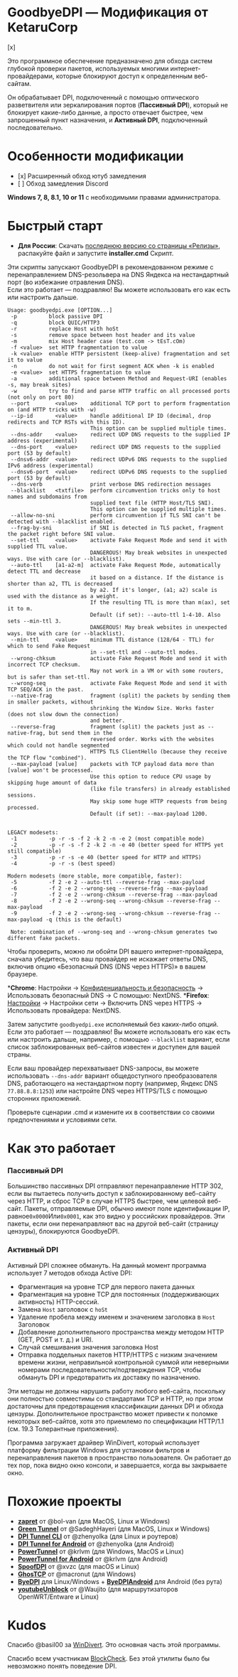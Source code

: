 GoodbyeDPI — Модификация от KetaruCorp
=========================

[x]

Это программное обеспечение предназначено для обхода систем глубокой проверки пакетов, используемых многими интернет-провайдерами, которые блокируют доступ к определенным веб-сайтам.

Он обрабатывает DPI, подключенный с помощью оптического разветвителя или зеркалирования портов (**Пассивный DPI**), который не блокирует какие-либо данные, а просто отвечает быстрее, чем запрошенный пункт назначения, и **Активный DPI**, подключенный последовательно.

# Особенности модификации
<ul>
 <li>[x] Расширенный обход ютуб замедления</li>
 <li>[ ] Обход замедления Discord</li>
</ul>

**Windows 7, 8, 8.1, 10 or 11** с необходимыми правами администратора.

# Быстрый старт

* **Для России**: Скачать [последнюю версию со страницы «Релизы»](https://github.com/ValdikSS/GoodbyeDPI/releases), распакуйте файл и запустите **installer.cmd** Скрипт.

Эти скрипты запускают GoodbyeDPI в рекомендованном режиме с перенаправлением DNS-резольвера на DNS Яндекса на нестандартный порт (во избежание отравления DNS).  
Если это работает — поздравляю! Вы можете использовать его как есть или настроить дальше.

```
Usage: goodbyedpi.exe [OPTION...]
 -p          block passive DPI
 -q          block QUIC/HTTP3
 -r          replace Host with hoSt
 -s          remove space between host header and its value
 -m          mix Host header case (test.com -> tEsT.cOm)
 -f <value>  set HTTP fragmentation to value
 -k <value>  enable HTTP persistent (keep-alive) fragmentation and set it to value
 -n          do not wait for first segment ACK when -k is enabled
 -e <value>  set HTTPS fragmentation to value
 -a          additional space between Method and Request-URI (enables -s, may break sites)
 -w          try to find and parse HTTP traffic on all processed ports (not only on port 80)
 --port        <value>    additional TCP port to perform fragmentation on (and HTTP tricks with -w)
 --ip-id       <value>    handle additional IP ID (decimal, drop redirects and TCP RSTs with this ID).
                          This option can be supplied multiple times.
 --dns-addr    <value>    redirect UDP DNS requests to the supplied IP address (experimental)
 --dns-port    <value>    redirect UDP DNS requests to the supplied port (53 by default)
 --dnsv6-addr  <value>    redirect UDPv6 DNS requests to the supplied IPv6 address (experimental)
 --dnsv6-port  <value>    redirect UDPv6 DNS requests to the supplied port (53 by default)
 --dns-verb               print verbose DNS redirection messages
 --blacklist   <txtfile>  perform circumvention tricks only to host names and subdomains from
                          supplied text file (HTTP Host/TLS SNI).
                          This option can be supplied multiple times.
 --allow-no-sni           perform circumvention if TLS SNI can't be detected with --blacklist enabled.
 --frag-by-sni            if SNI is detected in TLS packet, fragment the packet right before SNI value.
 --set-ttl     <value>    activate Fake Request Mode and send it with supplied TTL value.
                          DANGEROUS! May break websites in unexpected ways. Use with care (or --blacklist).
 --auto-ttl    [a1-a2-m]  activate Fake Request Mode, automatically detect TTL and decrease
                          it based on a distance. If the distance is shorter than a2, TTL is decreased
                          by a2. If it's longer, (a1; a2) scale is used with the distance as a weight.
                          If the resulting TTL is more than m(ax), set it to m.
                          Default (if set): --auto-ttl 1-4-10. Also sets --min-ttl 3.
                          DANGEROUS! May break websites in unexpected ways. Use with care (or --blacklist).
 --min-ttl     <value>    minimum TTL distance (128/64 - TTL) for which to send Fake Request
                          in --set-ttl and --auto-ttl modes.
 --wrong-chksum           activate Fake Request Mode and send it with incorrect TCP checksum.
                          May not work in a VM or with some routers, but is safer than set-ttl.
 --wrong-seq              activate Fake Request Mode and send it with TCP SEQ/ACK in the past.
 --native-frag            fragment (split) the packets by sending them in smaller packets, without
                          shrinking the Window Size. Works faster (does not slow down the connection)
                          and better.
 --reverse-frag           fragment (split) the packets just as --native-frag, but send them in the
                          reversed order. Works with the websites which could not handle segmented
                          HTTPS TLS ClientHello (because they receive the TCP flow "combined").
 --max-payload [value]    packets with TCP payload data more than [value] won't be processed.
                          Use this option to reduce CPU usage by skipping huge amount of data
                          (like file transfers) in already established sessions.
                          May skip some huge HTTP requests from being processed.
                          Default (if set): --max-payload 1200.


LEGACY modesets:
 -1          -p -r -s -f 2 -k 2 -n -e 2 (most compatible mode)
 -2          -p -r -s -f 2 -k 2 -n -e 40 (better speed for HTTPS yet still compatible)
 -3          -p -r -s -e 40 (better speed for HTTP and HTTPS)
 -4          -p -r -s (best speed)

Modern modesets (more stable, more compatible, faster):
 -5          -f 2 -e 2 --auto-ttl --reverse-frag --max-payload
 -6          -f 2 -e 2 --wrong-seq --reverse-frag --max-payload
 -7          -f 2 -e 2 --wrong-chksum --reverse-frag --max-payload
 -8          -f 2 -e 2 --wrong-seq --wrong-chksum --reverse-frag --max-payload
 -9          -f 2 -e 2 --wrong-seq --wrong-chksum --reverse-frag --max-payload -q (this is the default)

 Note: combination of --wrong-seq and --wrong-chksum generates two different fake packets.
```

Чтобы проверить, можно ли обойти DPI вашего интернет-провайдера, сначала убедитесь, что ваш провайдер не искажает ответы DNS, включив опцию «Безопасный DNS (DNS через HTTPS)» в вашем браузере.

***Chrome**: Настройки → [Конфиденциальность и безопасность](chrome://settings/security) → Использовать безопасный DNS → С помощью: NextDNS.
***Firefox**: [Настройки](about:preferences) → Настройки сети → Включить DNS через HTTPS → Использовать провайдера: NextDNS.

Затем запустите `goodbyedpi.exe` исполняемый без каких-либо опций. Если это работает — поздравляю! Вы можете использовать его как есть или настроить дальше, например, с помощью `--blacklist` вариант, если список заблокированных веб-сайтов известен и доступен для вашей страны.

Если ваш провайдер перехватывает DNS-запросы, вы можете использовать `--dns-addr` вариант общедоступного преобразователя DNS, работающего на нестандартном порту (например, Яндекс DNS `77.88.8.8:1253`) или настройте DNS через HTTPS/TLS с помощью сторонних приложений.

Проверьте сценарии .cmd и измените их в соответствии со своими предпочтениями и условиями сети.

# Как это работает

### Пассивный DPI

Большинство пассивных DPI отправляют перенаправление HTTP 302, если вы пытаетесь получить доступ к заблокированному веб-сайту через HTTP, и сброс TCP в случае HTTPS быстрее, чем целевой веб-сайт. Пакеты, отправляемые DPI, обычно имеют поле идентификации IP, равное`0x0000`Или`0x0001`, как это видно у российских провайдеров. Эти пакеты, если они перенаправляют вас на другой веб-сайт (страницу цензуры), блокируются GoodbyeDPI.

### Активный DPI

Активный DPI сложнее обмануть. На данный момент программа использует 7 методов обхода Active DPI:

* Фрагментация на уровне TCP для первого пакета данных
* Фрагментация на уровне TCP для постоянных (поддерживающих активность) HTTP-сессий.
* Замена `Host` заголовок с `hoSt`
* Удаление пробела между именем и значением заголовка в `Host` Заголовок
* Добавление дополнительного пространства между методом HTTP (GET, POST и т. д.) и URI.
* Случай смешивания значения заголовка Host
* Отправка поддельных пакетов HTTP/HTTPS с низким значением времени жизни, неправильной контрольной суммой или неверными номерами последовательности/подтверждения TCP, чтобы обмануть DPI и предотвратить их доставку по назначению.

Эти методы не должны нарушить работу любого веб-сайта, поскольку они полностью совместимы со стандартами TCP и HTTP, но при этом достаточны для предотвращения классификации данных DPI и обхода цензуры. Дополнительное пространство может привести к поломке некоторых веб-сайтов, хотя это приемлемо по спецификации HTTP/1.1 (см. 19.3 Толерантные приложения).

Программа загружает драйвер WinDivert, который использует платформу фильтрации Windows для установки фильтров и перенаправления пакетов в пространство пользователя. Он работает до тех пор, пока видно окно консоли, и завершается, когда вы закрываете окно.

# Похожие проекты

- **[zapret](https://github.com/bol-van/zapret)** от @bol-van (для MacOS, Linux и Windows)
- **[Green Tunnel](https://github.com/SadeghHayeri/GreenTunnel)** от @SadeghHayeri (для MacOS, Linux и Windows)
- **[DPI Tunnel CLI](https://github.com/nomoresat/DPITunnel-cli)** от @zhenyolka (для Linux и роутеров)
- **[DPI Tunnel for Android](https://github.com/nomoresat/DPITunnel-android)** от @zhenyolka (для Android)
- **[PowerTunnel](https://github.com/krlvm/PowerTunnel)** от @krlvm (для Windows, MacOS и Linux)
- **[PowerTunnel for Android](https://github.com/krlvm/PowerTunnel-Android)** от @krlvm (для Android)
- **[SpoofDPI](https://github.com/xvzc/SpoofDPI)** от @xvzc (для macOS и Linux)
- **[GhosTCP](https://github.com/macronut/ghostcp)** от @macronut (для Windows)
- **[ByeDPI](https://github.com/hufrea/byedpi)** для Linux/Windows + **[ByeDPIAndroid](https://github.com/dovecoteescapee/ByeDPIAndroid/)** для Android (без рута)
- **[youtubeUnblock](https://github.com/Waujito/youtubeUnblock/)** от @Waujito (для маршрутизаторов OpenWRT/Entware и Linux)

# Kudos

Спасибо @basil00 за [WinDivert](https://github.com/basil00/Divert). Это основная часть этой программы.

Спасибо всем участникам [BlockCheck](https://github.com/ValdikSS/blockcheck). Без этой утилиты было бы невозможно понять поведение DPI.
